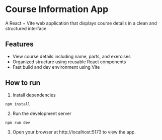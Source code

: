 # Course Information App

A React + Vite web application that displays course details in a clean and structured interface.

## Features
- View course details including name, parts, and exercises
- Organized structure using reusable React components
- Fast build and dev environment using Vite

## How to run
1. Install dependencies
```
npm install
```
2. Run the development server
```
npm run dev
```
3. Open your browser at http://localhost:5173 to view the app.

